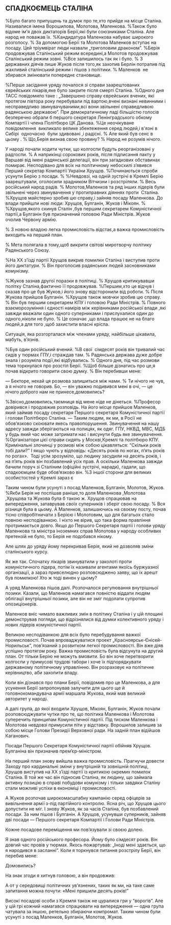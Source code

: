 ## СПАДКОЄМЕЦЬ СТАЛІНА

%Було багато припущень та думок про те,хто прийде на місце Сталіна.
Називалися імена Ворошилова, Молотова, Маленкова.
%Також було відоме ім'я двох диктаторів Берії,які були союзниками Сталіна.
Але народ не поважав їх.
%Кандидатура Маленкова набуває широкого розголосу.
% За допомогою Берії та Молотова Маленков вступає на посаду.
Цей тріумвірат люди назвали „триголовим драконом”.
%Берія продовжував Сталінський режим всередині,а Молотов продовжував Сталінський режим зовні.
%Все залишилось так як і було.
% З державних діячів лише Жуков після того,як захопив Берлін потрапив під жахливий сталінський режим і пішов з політики.
% Маленков  не збирався змінювати попереднє становище.

%Перше засідання уряду почалося зі справи заарештованих єврейських лікарів,яке було закрите після смерті Сталіна.
%Одного дня ТАСС повідомило таке : „Завершено справу єврейських вчених, які протягом півтора року перебували під вартою,вчені визнані невинними і несправедливо звинувачуваними,всі вони звільнені справедливою радянською державою”.
При демократичному ладі більшістю голосів безперечно обрали б першого секретаря Ленінградського обкому Компартії і члена Політбюро ЦК Данова.
%Це неочікуване повідомлення  викликало велике збентеження серед людей,і в'язні в Сибірі  одночасно  були здивовані ,і радісні.
% Але який був сенс в цьому .
% Що,Берія визнав свою провину?
% Народ не розумів нічого.

У народі почали ходити чутки, що колгоспи будуть реорганізовані у радгоспи.
%
А наприкінці сорокових років, після підписання пакту у Варшаві від імені радянської делегації, він при загадкових обставинах помирає.
Несподівано для всіх на політичному небосхилі з’явився Перший секретар Компартії України Хрущов.
%Починаються спроби усунути Берію з посади.
%
%Невдовзі, на одній зустрічі в Кремлі Берію заарештували, оголосили зрадником Вітчизни і розстріляли.
% Весь російський народ радів.
% Молотов,Маленков та ряд інших лідерів були звільнені через звинувачення у протиправних діяннях проти  Сталіна.
%Хрущов майстерно зробив цю справу,і зайняв посаду Маленкова.
До влади прийшли нові люди: Хрущов, Булганін, Жуков і Мікоян.
%
%Хрущов,якого скинув Сталін ,був першим секретарем Комуністичної партії,а Булганін був призначений головою Ради Міністрів.
Жуков очолив Червону армію.

% З новою владою легка промисловість відстає,а важка промисловість виходить на перший план.

% Мета полягала в тому,щоб викрити світові миротворчу політику Радянського Союзу.

%На ХХ з'їзді партії Хрущов викрив помилки Сталіна і виступив проти його диктатури.
% Він проголосив радянських людей засновниками комунізму.

%Жуков зазнав другої поразки в політиці.
% Хрущов критикувавши політку Сталіна,фактично її продовжував.
%Першим,хто це відчув і сказав про це був Жуков,і його знову відсторонили від роботи.
% Після Жукова прийшов Булганін.
%Хрущов також мовчки зробив цю справу.
% Він був першим секретарем КПУ і головою Ради Міністрів.
% Повного взаєморозуміння і єдності намірів між керівниками російської влади ,які завжди вважали один одного суперниками і прислухалися один до одного,ніколи не було.
% Це означає ,що влада працює не на благо людей,а для того ,щоб захистити власні крісла.

Ситуація, яка розгорталася між членами уряду, найбільше цікавила, мабуть, в’язнів.

%Був один російський вчений.
%В свої  сімдесят років він тривалий час сидів у тюрмах ГПУ,і страждав там.
% Радянська держава дуже добре знала і розуміла події,які відбувались.
% Одного дня, під час розмови тема торкнулася про розстіл Берії.
%Щоб більше дізнатись про це,я почав відкрито говорити свою думку.
% Він перебивши мене:

— Бекторе, нехай ця розмова залишиться між нами.
% Ти нічого не чув, а я нічого не говорив.
Бо, — він уважно подивився мені в очі, — це нічого доброго нам не принесе,домовились?

%Звісно,домовились,таємниця від мене ніде не дінеться.
%Професор довірився і продовжив розповідь.
На його місце прийшов Маленков, який займав посаду секретаря Першого секретаря Комуністичної партії і голови Політбюро Сталіна.
— Таким людям, як ми, в Росії не обов’язково скоювати якесь правопорушення.
Звинувачення на нашу адресу завжди зберігаються на полицях, як одяг.
ГПУ, НКВД, МВС, МДБ у будь який час може затримати нас і висунути будь яке звинувачення.
%Організатори цієї справи сидять у Москві,Кремлі та політбюро КПУ.
Кримінальні злочинці у розмові між собою цікавляться: “Скільки років тобі дали?” І якщо чують у відповідь: «Десять років по ногах, п’ять років по рогах».
 Тоді усім зрозуміло, що людину засудили на десять років, і на п’ять років він позбавлений усіх прав.
А оскільки Маленкова завжди бачили поруч зі Сталіним (офіційні зустрічі, наради), гадали, що спадкоємцем буде обов’язково він.
%З іншої сторони для великих особистостей у Кремлі зараз є 

Таким чином були усунуті з посад Маленков, Булганін, Молотов, Жуков.
%Якби Берія не поспішав раніше,то доля Маленкова ,Молотова ,Хрущова та Жукова була б такою ж.
Хрущов спрацював на випередження, затаврував своїх суперників і зберіг свою посаду.
% Вся різниця була в цьому.
А Маленков, залишаючись на своєму посту, почав тісно співробітничати з Берією і Молотовим, що для багатьох стало повною несподіванкою. І ніхто не вірив, що така форма правління протримається довго.
Якщо до Першого Секретаря партії і голови уряду Маленкова та міністра іноземних справ Молотова у народу особливих претензій не було, то Берія не подобався нікому.

Але шлях до уряду йому перекривав Берія, який не дозволяв зміни сталінського курсу.


Як же так.
Спочатку лікарів звинуватили у заколоті проти комуністичного лідера, потім їх називали агентами якоїсь буржуазної організації, а зараз привселюдно розповсюджено заяву, що їх арешт був помилкою!
Хто ж тоді винен у цьому?

А уряд Маленкова пішов далі.
Розпочалося регулювання внутрішньої позики.
Казали, що Маленков намагався повністю віддати людям облігації внутрішньої позики, але він не зміг подолати супротив опозиціонерів.

Маленков вніс чимало важливих змін в політику Сталіна і у цій площині демонстрував погляди, що відрізнялися від думки колективного уряду і нових лідерів комуністичної партії.

Великою несподіванкою для всіх було перебудування важкої промисловості.
Почав впроваджуватися проект „Красноярськ-Єнісей-Норильськ”, пов’язаний з розвитком легкої промисловості.
Він вже діяв успішно протягом року.
Важка промисловість була відсунута на другий план.
От тільки Берію не можуть вмовити.
Бо він хоче перетворити колгоспи у примусові трудові табори і хоче їх підпорядкувати державному політичному управлінню.
Він розраховує на політичне керівництво, аби захопити владу.

Коли він дізнався про плани Берії, повідомив про це Маленкова, а для усунення Берії запропонував залучити для цього ще й головнокомандувача армії маршала Жукова, який мав великий авторитет у народі.


А далі група, до якої входили Хрущов, Мікоян, Булганін, Жуков почали розповсюджувати чутки про те, що політика Маленкова і Молотова суперечить принципам Комуністичної партії.
Під тиском Маленкова і Молотова невдовзі примусили піти у відставку.
Ворошилов залишив за собою місце Голови Президії Верховної ради.
На задній план відійшов Каганович.

Посади Першого Секретаря Комуністичної партії обійняв Хрущов.
Булганіна він призначив прем’єр-міністром.

На перший план знову вийшла важка промисловість.
Прагнучи довести Заходу про кардинальні зміни у внутрішній та зовнішній політиці, Хрущов виступив на XX з’їзді партії із критикою окремих помилок Сталіна.
В той же час він підносив Сталіна, як людину, що займала активну позицію в справі побудови комунізму і тільки завдяки Сталіну стали можливі успіхи в економіці і промисловості.

А Жуков розпочав широкомасштабну кампанію серед офіцерів за вивільнення армії з-під партійного контролю.
Ясна річ, що Хрущов цього допустити не міг.
І знову Жуков, як за часів Сталіна, був позбавлений посади.
За ним пішов і Булганін.
А Хрущов, усунувши суперників, зайняв дві посади — Першого секретаря Компартії і Голови Ради Міністрів.

Кожне посадове переміщення ми пов’язували зі своєю долею.

Я знав одного російського професора.
Йому було сімдесят років.
Він довгий час провів у тюрмах.
Якось пожартував: „Іноді мені здається, що я народився в засланні”. Коли я торкнувся питання розстрілу Берії, він перебив мене:

Домовились?

На знак згоди я хитнув головою, а він продовжив:

А от у середовищі політичних ув’язнених, таких як ми, на таке саме запитання можна почути: «Мені пришили десять років!”

Високі посадові особи з Кремля також не цуралися гри у “ворогів”. Але у цій грі кожний намагався спрацювати на випередження — одна група чатувала за іншою, ретельно збираючи компромат.
Таким чином були усунуті з посад Маленков, Булганін, Молотов, Жуков.
